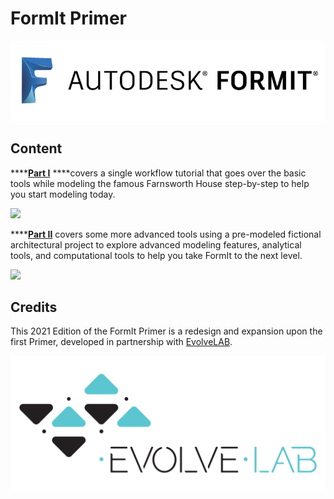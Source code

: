 # FormIt Primer

![](../.gitbook/assets/b5030b43-df24-4259-ad6a-94bcad61bc78.png)

## Content

\*\*\*\*[**Part I**](https://windows.help.formit.autodesk.com/building-the-farnsworth-house/part-i) ****covers a single workflow tutorial that goes over the basic tools while modeling the famous Farnsworth House step-by-step to help you start modeling today.

![](../.gitbook/assets/farnsworth-house%20%281%29.png)

\*\*\*\*[**Part II**](https://windows.help.formit.autodesk.com/building-the-farnsworth-house/part-ii) covers some more advanced tools using a pre-modeled fictional architectural project to explore advanced modeling features, analytical tools, and computational tools to help you take FormIt to the next level.

![](../.gitbook/assets/encode-campus-sample-model-intro-image%20%281%29.png)

## Credits

This 2021 Edition of the FormIt Primer is a redesign and expansion upon the first Primer, developed in partnership with [EvolveLAB](https://www.evolvelab.io/).  

[![](../.gitbook/assets/evolvelab_logo__horizontal%20%281%29.png)](https://www.evolvelab.io/)



